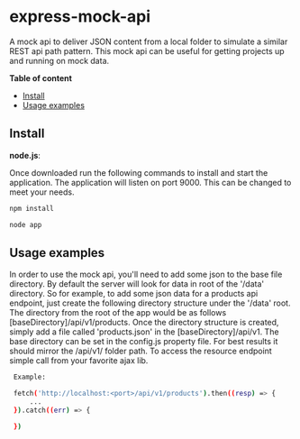 # express-mock-api
A mock api to deliver JSON content from a local folder to simulate a similar REST api path pattern.  This mock api can be useful for getting projects up and running on mock data.


__Table of content__

- [Install](#install)
- [Usage examples](#usage-examples)

## Install

**node.js**:

Once downloaded run the following commands to install and start the application.  The application will listen on port 9000.  This can be changed to meet your needs.

```bash
npm install

node app
```


## Usage examples

In order to use the mock api, you'll need to add some json to the base file directory.  By default the server will look for data in root of the '/data' directory.  So for example, to add some json data for a products api endpoint, just create the following directory structure under the '/data' root.  The directory from the root of the app would be as follows [baseDirectory]/api/v1/products.  Once the directory structure is created, simply add a file called 'products.json' in the [baseDirectory]/api/v1.  The base directory can be set in the config.js property file.  For best results it should mirror the /api/v1/ folder path.  To access the resource endpoint simple call from your favorite ajax lib.

```bash
 Example:

 fetch('http://localhost:<port>/api/v1/products').then((resp) => {
     ...
 }).catch((err) => {

 })
```
